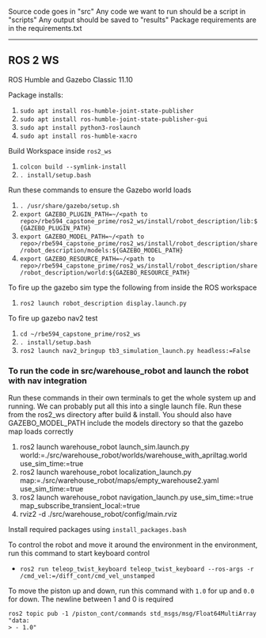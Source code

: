 Source code goes in "src"
Any code we want to run should be a script in "scripts"
Any output should be saved to "results"
Package requirements are in the requirements.txt

---

## ROS 2 WS
ROS Humble and Gazebo Classic 11.10

Package installs:
1. `sudo apt install ros-humble-joint-state-publisher`
2. `sudo apt install ros-humble-joint-state-publisher-gui`
3. `sudo apt install python3-roslaunch`
4. `sudo apt install ros-humble-xacro`

Build Workspace inside `ros2_ws`
1. `colcon build --symlink-install`
2. `. install/setup.bash`

Run these commands to ensure the Gazebo world loads
1. `. /usr/share/gazebo/setup.sh`
2. `export GAZEBO_PLUGIN_PATH=~/<path to repo>/rbe594_capstone_prime/ros2_ws/install/robot_description/lib:${GAZEBO_PLUGIN_PATH}`
3. `export GAZEBO_MODEL_PATH=~/<path to repo>/rbe594_capstone_prime/ros2_ws/install/robot_description/share/robot_description/models:${GAZEBO_MODEL_PATH}`
4. `export GAZEBO_RESOURCE_PATH=~/<path to repo>/rbe594_capstone_prime/ros2_ws/install/robot_description/share/robot_description/world:${GAZEBO_RESOURCE_PATH}`


To fire up the gazebo sim type the following from inside the ROS workspace
1. `ros2 launch robot_description display.launch.py`


To fire up gazebo nav2 test
1. `cd ~/rbe594_capstone_prime/ros2_ws`
2. `. install/setup.bash`
3. `ros2 launch nav2_bringup tb3_simulation_launch.py headless:=False`

### To run the code in src/warehouse_robot and launch the robot with nav integration
Run these commands in their own terminals to get the whole system up and running. We can probably put all this into a single launch file.
Run these from the ros2_ws directory after build & install. You should also have GAZEBO_MODEL_PATH include the models directory so that
the gazebo map loads correctly

1. ros2 launch warehouse_robot launch_sim.launch.py world:=./src/warehouse_robot/worlds/warehouse_with_apriltag.world use_sim_time:=true
2. ros2 launch warehouse_robot localization_launch.py map:=./src/warehouse_robot/maps/empty_warehouse2.yaml use_sim_time:=true
3. ros2 launch warehouse_robot navigation_launch.py use_sim_time:=true map_subscribe_transient_local:=true
4. rviz2 -d ./src/warehouse_robot/config/main.rviz

Install required packages using `install_packages.bash`

To control the robot and move it around the environment in the environment, run this command to start keyboard control
- `ros2 run teleop_twist_keyboard teleop_twist_keyboard --ros-args -r /cmd_vel:=/diff_cont/cmd_vel_unstamped`

To move the piston up and down, run this command with `1.0` for up and `0.0` for down. The newline between 1 and 0 is required

```
ros2 topic pub -1 /piston_cont/commands std_msgs/msg/Float64MultiArray "data:
> - 1.0"
```